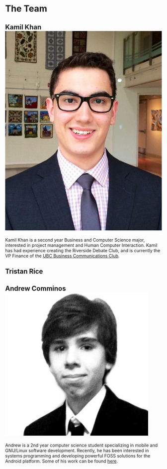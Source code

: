 # The Team

## Kamil Khan ![Kamil Khan](/images/kamil_khan.jpg)


Kamil Khan is a second year Business and Computer Science major, interested in project management and Human Computer Interaction. Kamil has had experience creating the Riverside Debate Club, and is currently the VP Finance of the [UBC Business Communications Club](http://www.bizzcomm.ca).

## Tristan Rice

## Andrew Comminos ![Andrew Comminos](/images/andrew.jpg)

Andrew is a 2nd year computer science student specializing in mobile and GNU/Linux software development. Recently, he has been interested in systems programming and developing powerful FOSS solutions for the Android platform. Some of his work can be found [here](https://www.morlunk.com/).
